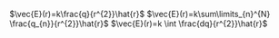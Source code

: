 $\vec{E}(r)=k\frac{q}{r^{2}}\hat{r}$
$\vec{E}(r)=k\sum\limits_{n}^{N} \frac{q_{n}}{r^{2}}\hat{r}$
$\vec{E}(r)=k \int \frac{dq}{r^{2}}\hat{r}$
